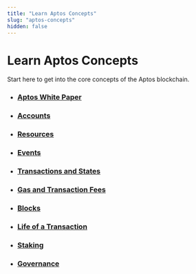 ```yaml
---
title: "Learn Aptos Concepts"
slug: "aptos-concepts"
hidden: false
---
```


# Learn Aptos Concepts

Start here to get into the core concepts of the Aptos blockchain.

- ### [Aptos White Paper](../aptos-white-paper/index.md)
- ### [Accounts](./accounts.md)
- ### [Resources](./resources.md)
- ### [Events](./events.md)
- ### [Transactions and States](./txns-states.md)
- ### [Gas and Transaction Fees](./gas-txn-fee.md)
- ### [Blocks](./blocks.md)
- ### [Life of a Transaction](../guides/basics-life-of-txn.md)
- ### [Staking](./staking)
- ### [Governance](./governance)
